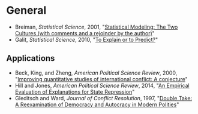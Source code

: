 # General

 - Breiman, *Statistical Science*, 2001, "[Statistical Modeling: The Two Cultures (with comments and a rejoinder by the author)](http://zmjones.com/static/statistical-learning/breiman-ss-2001.pdf)"
 - Galit, *Statistical Science*, 2010, "[To Explain or to Predict?](http://projecteuclid.org/download/pdfview_1/euclid.ss/1294167961)"

## Applications

 - Beck, King, and Zheng, *American Political Science Review*, 2000, "[Improving quantitative studies of international conflict: A conjecture](http://zmjones.com/static/statistical-learning/beck-apsr-2000.pdf)"
 - Hill and Jones, *American Political Science Review*, 2014, "[An Empirical Evaluation of Explanations for State Repression](http://zmjones.com/static/papers/eeesr_manuscript.pdf)"
 - Gleditsch and Ward, *Journal of Conflict Resolution*, 1997, "[Double Take: A Reexamination of Democracy and Autocracy in Modern Polities](http://zmjones.com/static/statistical-learning/gleditsch-jcr-1997.pdf)"
